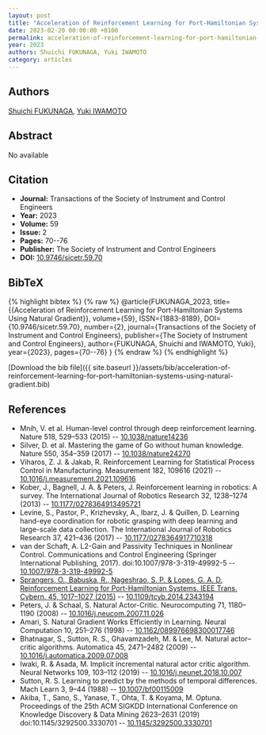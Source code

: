 ```yaml
---
layout: post
title: "Acceleration of Reinforcement Learning for Port-Hamiltonian Systems Using Natural Gradient"
date: 2023-02-20 00:00:00 +0100
permalink: acceleration-of-reinforcement-learning-for-port-hamiltonian-systems-using-natural-gradient
year: 2023
authors: Shuichi FUKUNAGA, Yuki IWAMOTO
category: articles
---
```

 
## Authors
[Shuichi FUKUNAGA](authors/shuichi-fukunaga), [Yuki IWAMOTO](authors/yuki-iwamoto)
 
## Abstract
No  available
 
## Citation
- **Journal:** Transactions of the Society of Instrument and Control Engineers
- **Year:** 2023
- **Volume:** 59
- **Issue:** 2
- **Pages:** 70--76
- **Publisher:** The Society of Instrument and Control Engineers
- **DOI:** [10.9746/sicetr.59.70](https://doi.org/10.9746/sicetr.59.70)
 
## BibTeX
{% highlight bibtex %}
{% raw %}
@article{FUKUNAGA_2023,
  title={{Acceleration of Reinforcement Learning for Port-Hamiltonian Systems Using Natural Gradient}},
  volume={59},
  ISSN={1883-8189},
  DOI={10.9746/sicetr.59.70},
  number={2},
  journal={Transactions of the Society of Instrument and Control Engineers},
  publisher={The Society of Instrument and Control Engineers},
  author={FUKUNAGA, Shuichi and IWAMOTO, Yuki},
  year={2023},
  pages={70--76}
}
{% endraw %}
{% endhighlight %}
 
[Download the bib file]({{ site.baseurl }}/assets/bib/acceleration-of-reinforcement-learning-for-port-hamiltonian-systems-using-natural-gradient.bib)
 
## References
- Mnih, V. et al. Human-level control through deep reinforcement learning. Nature 518, 529–533 (2015) -- [10.1038/nature14236](https://doi.org/10.1038/nature14236)
- Silver, D. et al. Mastering the game of Go without human knowledge. Nature 550, 354–359 (2017) -- [10.1038/nature24270](https://doi.org/10.1038/nature24270)
- Viharos, Z. J. & Jakab, R. Reinforcement Learning for Statistical Process Control in Manufacturing. Measurement 182, 109616 (2021) -- [10.1016/j.measurement.2021.109616](https://doi.org/10.1016/j.measurement.2021.109616)
- Kober, J., Bagnell, J. A. & Peters, J. Reinforcement learning in robotics: A survey. The International Journal of Robotics Research 32, 1238–1274 (2013) -- [10.1177/0278364913495721](https://doi.org/10.1177/0278364913495721)
- Levine, S., Pastor, P., Krizhevsky, A., Ibarz, J. & Quillen, D. Learning hand-eye coordination for robotic grasping with deep learning and large-scale data collection. The International Journal of Robotics Research 37, 421–436 (2017) -- [10.1177/0278364917710318](https://doi.org/10.1177/0278364917710318)
- van der Schaft, A. L2-Gain and Passivity Techniques in Nonlinear Control. Communications and Control Engineering (Springer International Publishing, 2017). doi:10.1007/978-3-319-49992-5 -- [10.1007/978-3-319-49992-5](https://doi.org/10.1007/978-3-319-49992-5)
- [Sprangers, O., Babuska, R., Nageshrao, S. P. & Lopes, G. A. D. Reinforcement Learning for Port-Hamiltonian Systems. IEEE Trans. Cybern. 45, 1017–1027 (2015)](reinforcement-learning-for-port-hamiltonian-systems) -- [10.1109/tcyb.2014.2343194](https://doi.org/10.1109/tcyb.2014.2343194)
- Peters, J. & Schaal, S. Natural Actor-Critic. Neurocomputing 71, 1180–1190 (2008) -- [10.1016/j.neucom.2007.11.026](https://doi.org/10.1016/j.neucom.2007.11.026)
- Amari, S. Natural Gradient Works Efficiently in Learning. Neural Computation 10, 251–276 (1998) -- [10.1162/089976698300017746](https://doi.org/10.1162/089976698300017746)
- Bhatnagar, S., Sutton, R. S., Ghavamzadeh, M. & Lee, M. Natural actor–critic algorithms. Automatica 45, 2471–2482 (2009) -- [10.1016/j.automatica.2009.07.008](https://doi.org/10.1016/j.automatica.2009.07.008)
- Iwaki, R. & Asada, M. Implicit incremental natural actor critic algorithm. Neural Networks 109, 103–112 (2019) -- [10.1016/j.neunet.2018.10.007](https://doi.org/10.1016/j.neunet.2018.10.007)
- Sutton, R. S. Learning to predict by the methods of temporal differences. Mach Learn 3, 9–44 (1988) -- [10.1007/bf00115009](https://doi.org/10.1007/bf00115009)
- Akiba, T., Sano, S., Yanase, T., Ohta, T. & Koyama, M. Optuna. Proceedings of the 25th ACM SIGKDD International Conference on Knowledge Discovery &amp; Data Mining 2623–2631 (2019) doi:10.1145/3292500.3330701 -- [10.1145/3292500.3330701](https://doi.org/10.1145/3292500.3330701)

